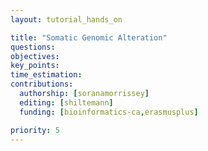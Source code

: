 ```yaml
---
layout: tutorial_hands_on

title: "Somatic Genomic Alteration"
questions:
objectives:
key_points:
time_estimation:
contributions:
  authorship: [soranamorrissey]
  editing: [shiltemann]
  funding: [bioinformatics-ca,erasmusplus]

priority: 5
---
```

